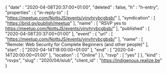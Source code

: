 {
  "date" : "2020-04-08T20:37:00+01:00",
  "deleted" : false,
  "h" : "h-entry",
  "properties" : {
    "in-reply-to" : [ "https://meetup.com/NottsJS/events/vjnvhrybcgbsb/" ],
    "syndication" : [ "https://brid.gy/publish/meetup" ],
    "name" : [ "RSVP yes to https://meetup.com/NottsJS/events/vjnvhrybcgbsb/" ],
    "published" : [ "2020-04-08T20:37:00+01:00" ],
    "event" : {
      "url" : [ "https://meetup.com/NottsJS/events/vjnvhrybcgbsb/" ],
      "name" : [ "Remote: Web Security for Complete Beginners (and other people)" ],
      "start" : [ "2020-04-14T18:00:00+01:00" ],
      "end" : [ "2020-04-14T20:00:00+01:00" ],
      "location" : [ "Online" ]
    },
    "rsvp" : [ "yes" ]
  },
  "kind" : "rsvps",
  "slug" : "2020/04/isiub",
  "client_id" : "https://indigenous.realize.be"
}
